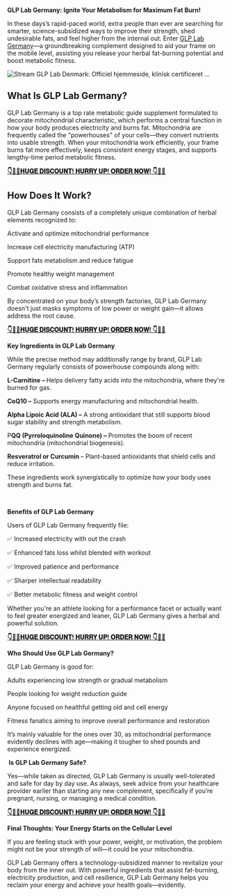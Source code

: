 <p><strong>GLP Lab Germany: Ignite Your Metabolism for Maximum Fat Burn!</strong></p>
<p>In these days&rsquo;s rapid-paced world, extra people than ever are searching for smarter, science-subsidized ways to improve their strength, shed undesirable fats, and feel higher from the internal out. Enter <a href="https://www.facebook.com/GLPLabGermany/">GLP Lab Germany</a>&mdash;a groundbreaking complement designed to aid your frame on the mobile level, assisting you release your herbal fat-burning potential and boost metabolic fitness.</p>
<p><img src="https://i1.sndcdn.com/artworks-1lVI1vtnXqfRHQTJ-dqzYbg-t500x500.png" alt="Stream GLP Lab Denmark: Officiel hjemmeside, klinisk certificeret ..." /></p>
<h2>What Is GLP Lab Germany?</h2>
<p>GLP Lab Germany is a top rate metabolic guide supplement formulated to decorate mitochondrial characteristic, which performs a central function in how your body produces electricity and burns fat. Mitochondria are frequently called the "powerhouses" of your cells&mdash;they convert nutrients into usable strength. When your mitochondria work efficiently, your frame burns fat more effectively, keeps consistent energy stages, and supports lengthy-time period metabolic fitness.</p>
<p><a href="https://www.facebook.com/GLPLabGermany/"><strong>👇🥳😍𝐇𝐔𝐆𝐄 𝐃𝐈𝐒𝐂𝐎𝐔𝐍𝐓! 𝐇𝐔𝐑𝐑𝐘 𝐔𝐏! 𝐎𝐑𝐃𝐄𝐑 𝐍𝐎𝐖! 👇🥳😍</strong></a></p>
<h2><strong>How Does It Work?</strong></h2>
<p>GLP Lab Germany consists of a completely unique combination of herbal elements recognized to:</p>
<p>Activate and optimize mitochondrial performance</p>
<p>Increase cell electricity manufacturing (ATP)</p>
<p>Support fats metabolism and reduce fatigue</p>
<p>Promote healthy weight management</p>
<p>Combat oxidative stress and inflammation</p>
<p>By concentrated on your body&rsquo;s strength factories, GLP Lab Germany doesn't just masks symptoms of low power or weight gain&mdash;it allows address the root cause.</p>
<p><a href="https://www.facebook.com/GLPLabGermany/"><strong>👇🥳😍𝐇𝐔𝐆𝐄 𝐃𝐈𝐒𝐂𝐎𝐔𝐍𝐓! 𝐇𝐔𝐑𝐑𝐘 𝐔𝐏! 𝐎𝐑𝐃𝐄𝐑 𝐍𝐎𝐖! 👇🥳😍</strong></a></p>
<p><strong>Key Ingredients in GLP Lab Germany</strong></p>
<p>While the precise method may additionally range by brand, GLP Lab Germany regularly consists of powerhouse compounds along with:</p>
<p><strong>L-Carnitine &ndash; </strong>Helps delivery fatty acids into the mitochondria, where they're burned for gas.</p>
<p><strong>CoQ10 &ndash;</strong> Supports energy manufacturing and mitochondrial health.</p>
<p><strong>Alpha Lipoic Acid (ALA) &ndash;</strong> A strong antioxidant that still supports blood sugar stability and strength metabolism.</p>
<p>P<strong>QQ (Pyrroloquinoline Quinone) &ndash;</strong> Promotes the boom of recent mitochondria (mitochondrial biogenesis).</p>
<p><strong>Resveratrol or Curcumin </strong>&ndash; Plant-based antioxidants that shield cells and reduce irritation.</p>
<p>These ingredients work synergistically to optimize how your body uses strength and burns fat.</p>
<p>&nbsp;</p>
<p><strong>Benefits of GLP Lab Germany</strong></p>
<p>Users of GLP Lab Germany frequently file:</p>
<p>✅ Increased electricity with out the crash</p>
<p>✅ Enhanced fats loss whilst blended with workout</p>
<p>✅ Improved patience and performance</p>
<p>✅ Sharper intellectual readability</p>
<p>✅ Better metabolic fitness and weight control</p>
<p>Whether you're an athlete looking for a performance facet or actually want to feel greater energized and leaner, GLP Lab Germany gives a herbal and powerful solution.</p>
<p><a href="https://www.facebook.com/GLPLabGermany/" target="_blank" rel="noopener noreferrer"><strong>👇🥳😍𝐇𝐔𝐆𝐄 𝐃𝐈𝐒𝐂𝐎𝐔𝐍𝐓! 𝐇𝐔𝐑𝐑𝐘 𝐔𝐏! 𝐎𝐑𝐃𝐄𝐑 𝐍𝐎𝐖! 👇🥳😍</strong></a></p>
<p><strong>Who Should Use GLP Lab Germany?</strong></p>
<p>GLP Lab Germany is good for:</p>
<p>Adults experiencing low strength or gradual metabolism</p>
<p>People looking for weight reduction guide</p>
<p>Anyone focused on healthful getting old and cell energy</p>
<p>Fitness fanatics aiming to improve overall performance and restoration</p>
<p>It&rsquo;s mainly valuable for the ones over 30, as mitochondrial performance evidently declines with age&mdash;making it tougher to shed pounds and experience energized.</p>
<p><strong>️ Is GLP Lab Germany Safe?</strong></p>
<p>Yes&mdash;while taken as directed, GLP Lab Germany is usually well-tolerated and safe for day by day use. As always, seek advice from your healthcare provider earlier than starting any new complement, specifically if you&rsquo;re pregnant, nursing, or managing a medical condition.</p>
<p><a href="https://www.facebook.com/GLPLabGermany/"><strong>👇🥳😍𝐇𝐔𝐆𝐄 𝐃𝐈𝐒𝐂𝐎𝐔𝐍𝐓! 𝐇𝐔𝐑𝐑𝐘 𝐔𝐏! 𝐎𝐑𝐃𝐄𝐑 𝐍𝐎𝐖! 👇🥳😍</strong></a></p>
<p><strong>Final Thoughts: Your Energy Starts on the Cellular Level</strong></p>
<p>If you are feeling stuck with your power, weight, or motivation, the problem might not be your strength of will&mdash;it could be your mitochondria.</p>
<p>GLP Lab Germany offers a technology-subsidized manner to revitalize your body from the inner out. With powerful ingredients that assist fat-burning, electricity production, and cell resilience, GLP Lab Germany helps you reclaim your energy and achieve your health goals&mdash;evidently.</p>
